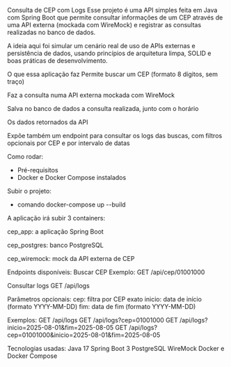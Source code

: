 Consulta de CEP com Logs
Esse projeto é uma API simples feita em Java com Spring Boot que permite consultar informações de um CEP através de uma API externa (mockada com WireMock) e registrar as consultas realizadas no banco de dados.

A ideia aqui foi simular um cenário real de uso de APIs externas e persistência de dados, usando princípios de arquitetura limpa, SOLID e boas práticas de desenvolvimento.

O que essa aplicação faz
Permite buscar um CEP (formato 8 dígitos, sem traço)

Faz a consulta numa API externa mockada com WireMock

Salva no banco de dados a consulta realizada, junto com o horário

Os dados retornados da API

Expõe também um endpoint para consultar os logs das buscas, com filtros opcionais por CEP e por intervalo de datas

Como rodar:
- Pré-requisitos
- Docker e Docker Compose instalados

Subir o projeto:
- comando
docker-compose up --build


A aplicação irá subir 3 containers:

cep_app: a aplicação Spring Boot

cep_postgres: banco PostgreSQL

cep_wiremock: mock da API externa de CEP

Endpoints disponíveis:
Buscar CEP
Exemplo:
GET /api/cep/01001000

Consultar logs
GET /api/logs

Parâmetros opcionais:
cep: filtra por CEP exato
inicio: data de início (formato YYYY-MM-DD)
fim: data de fim (formato YYYY-MM-DD)

Exemplos:
GET /api/logs
GET /api/logs?cep=01001000
GET /api/logs?inicio=2025-08-01&fim=2025-08-05
GET /api/logs?cep=01001000&inicio=2025-08-01&fim=2025-08-05

Tecnologias usadas:
Java 17
Spring Boot 3
PostgreSQL
WireMock
Docker e Docker Compose
